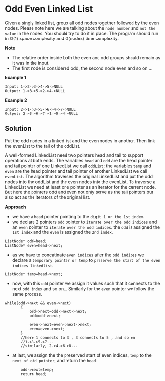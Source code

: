 # Odd Even Linked List

Given a singly linked list, group all odd nodes together followed by the even nodes. Please note here we are talking about the `node number` and `not the value` in the nodes.
You should try to do it in place. The program should run in O(1) space complexity and O(nodes) time complexity.

**Note**
* The relative order inside both the even and odd groups should remain as it was in the input.
* The first node is considered odd, the second node even and so on ...

**Example 1**

```
Input: 1->2->3->4->5->NULL
Output: 1->3->5->2->4->NULL
```

**Example 2**

```
Input: 2->1->3->5->6->4->7->NULL
Output: 2->3->6->7->1->5->4->NULL
```

## Solution
Put the odd nodes in a linked list and the even nodes in another. Then link the evenList to the tail of the oddList.

A well-formed LinkedList need two pointers head and tail to support operations at both ends. The variables `head` and `odd` are the head pointer and tail pointer of one LinkedList we call `oddList`; the variables `temp` and `even` are the head pointer and tail pointer of another LinkedList we call `evenList`. The algorithm traverses the original LinkedList and put the odd nodes into the oddList and the even nodes into the evenList. To traverse a LinkedList we need at least one pointer as an iterator for the current node. But here the pointers odd and even not only serve as the tail pointers but also act as the iterators of the original list.

**Approach**
* we have a `head` pointer pointing to the `digit 1 or the 1st index`.
* we declare 2 pointers `odd` pointer to `iterate over the odd indices` and an `even` pointer to `iterate over the odd indices`.
 the `odd` is assigned the `1st index` and the `even` is assigned the `2nd index`.
 ```
 ListNode* odd=head;
 ListNode* even=head->next;
 ```
* as we have to concatinate `even indices` after the `odd indices` we declare a `temporary pointer or temp` to `preserve the start of the even indices linkedlist`.
```
ListNode* temp=head->next;
```
* now, with this `odd` pointer we assign it values such that it connects to the next `odd index` and so on...
 Similarly for the `even` pointer we follow the same process.
 ```
 while(odd->next && even->next)
        {
            odd->next=odd->next->next;
            odd=odd->next;
            
            even->next=even->next->next;
            even=even->next;
        }
        //here 1 connects to 3 , 3 connects to 5 , and so on
        //1->3->5->7...
        //similarly, 2->4->6->8...
 ```
 * at last, we assign the the preserved start of even indices, `temp` to the `next of odd pointer`, and return the `head`
 ```
        odd->next=temp;
        return head;
 ```

